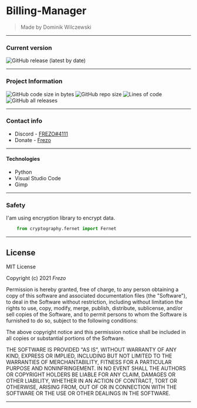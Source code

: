 # Billing-Manager

> Made by Dominik Wilczewski

---

### Current version

<img alt="GitHub release (latest by date)" src="https://img.shields.io/github/v/release/Frezo23/Billing-Manager?style=plastic">

---

### Project Information

<img alt="GitHub code size in bytes" src="https://img.shields.io/github/languages/code-size/Frezo23/Billing-Manager?style=plastic"> <img alt="GitHub repo size" src="https://img.shields.io/github/repo-size/Frezo23/Billing-Manager?style=plastic"> <img alt="Lines of code" src="https://img.shields.io/tokei/lines/github/Frezo23/Billing-Manager?style=plastic"> <img alt="GitHub all releases" src="https://img.shields.io/github/downloads/Frezo23/Billing-Manager/total?style=plastic">

---

### Contact info

- Discord - [FREZO#4111](https://discord.gg/hsMpeuw5qe)
- Donate - [Frezo](https://tipply.pl/u/frezo)

---

#### Technologies

- Python
- Visual Studio Code
- Gimp

---

### Safety

I'am using encryption library to encrypt data.

```python
    from cryptography.fernet import Fernet
```

---

## License

MIT License

Copyright (c) 2021 *Frezo*

Permission is hereby granted, free of charge, to any person obtaining a copy
of this software and associated documentation files (the "Software"), to deal
in the Software without restriction, including without limitation the rights
to use, copy, modify, merge, publish, distribute, sublicense, and/or sell
copies of the Software, and to permit persons to whom the Software is
furnished to do so, subject to the following conditions:

The above copyright notice and this permission notice shall be included in all
copies or substantial portions of the Software.

THE SOFTWARE IS PROVIDED "AS IS", WITHOUT WARRANTY OF ANY KIND, EXPRESS OR
IMPLIED, INCLUDING BUT NOT LIMITED TO THE WARRANTIES OF MERCHANTABILITY,
FITNESS FOR A PARTICULAR PURPOSE AND NONINFRINGEMENT. IN NO EVENT SHALL THE
AUTHORS OR COPYRIGHT HOLDERS BE LIABLE FOR ANY CLAIM, DAMAGES OR OTHER
LIABILITY, WHETHER IN AN ACTION OF CONTRACT, TORT OR OTHERWISE, ARISING FROM,
OUT OF OR IN CONNECTION WITH THE SOFTWARE OR THE USE OR OTHER DEALINGS IN THE
SOFTWARE.

---
